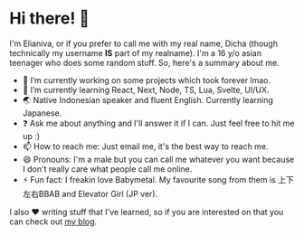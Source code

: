 # Hi there! 👋

I'm Elianiva, or if you prefer to call me with my real name, Dicha (though technically my username **IS** part of my realname). I'm a 16 y/o asian teenager who does some random stuff. So, here's a summary about me.

- :telescope: I’m currently working on some projects which took forever lmao.
- :seedling: I’m currently learning React, Next, Node, TS, Lua, Svelte, UI/UX.
- :earth_asia: Native Indonesian speaker and fluent English. Currently learning Japanese.
- :question: Ask me about anything and I'll answer it if I can. Just feel free to hit me up :)
- :mailbox: How to reach me: Just email me, it's the best way to reach me.
- :smile: Pronouns: I'm a male but you can call me whatever you want because I don't really care what people call me online.
- :zap: Fun fact: I freakin love Babymetal. My favourite song from them is 上下左右BBAB and Elevator Girl (JP ver).

I also :hearts: writing stuff that I've learned, so if you are interested on that you can check out [my blog](https://elianiva.github.io/).
